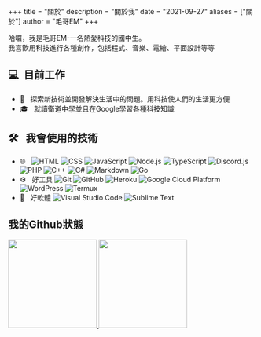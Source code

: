 +++
title = "關於"
description = "關於我"
date = "2021-09-27"
aliases = ["關於"]
author = "毛哥EM"
+++

哈囉，我是毛哥EM-一名熱愛科技的國中生。<br />
我喜歡用科技進行各種創作，包括程式、音樂、電繪、平面設計等等

## 💻 &nbsp;目前工作
- 🤔 &nbsp; 探索新技術並開發解決生活中的問題。用科技使人們的生活更方便
- 🎓 &nbsp; 就讀衛道中學並且在Google學習各種科技知識

## 🛠 &nbsp; 我會使用的技術
- 🌐 &nbsp;
  ![HTML](https://img.shields.io/badge/-HTML-333333?style=flat&logo=HTML5)
  ![CSS](https://img.shields.io/badge/-CSS-333333?style=flat&logo=CSS3&logoColor=1572B6)
  ![JavaScript](https://img.shields.io/badge/-JavaScript-333333?style=flat&logo=javascript)
  ![Node.js](https://img.shields.io/badge/-Node.js-333333?style=flat&logo=node.js)
  ![TypeScript](https://img.shields.io/badge/-ReactTypeScript-333333?style=flat&logo=typescript)
  ![Discord.js](https://img.shields.io/badge/-Discord.js-333333?style=flat&logo=discord.js)
  ![PHP](https://img.shields.io/badge/-PHP-333333?style=flat&logo=php)
  ![C++](https://img.shields.io/badge/-C++-333333?style=flat&logo=C)
  ![C#](https://img.shields.io/badge/-C%23-333333?style=flat&logo=c#)
  ![Markdown](https://img.shields.io/badge/-Markdown-333333?style=flat&logo=markdown)
  ![Go](https://img.shields.io/badge/-Go-333333?style=flat&logo=go)
- ⚙️ &nbsp; 好工具
  ![Git](https://img.shields.io/badge/-Git-333333?style=flat&logo=git)
  ![GitHub](https://img.shields.io/badge/-GitHub-333333?style=flat&logo=github)
  ![Heroku](https://img.shields.io/badge/-Heroku-333333?style=flat&logo=heroku)
  ![Google Cloud Platform](https://img.shields.io/badge/-Google_Cloud_Platform-333333?style=flat&logo=google-cloud)
  ![WordPress](https://img.shields.io/badge/-WordPress-333333?style=flat&logo=wordpress)
  ![Termux](https://img.shields.io/badge/-Termux-333333?style=flat&logo=termux)
- 🔧 &nbsp; 好軟體
  ![Visual Studio Code](https://img.shields.io/badge/-Visual%20Studio%20Code-333333?style=flat&logo=visual-studio-code&logoColor=007ACC)
  ![Sublime Text](https://img.shields.io/badge/-Sublime%20Text-333333?style=flat&logo=sublime-text)

## 我的Github狀態
<a href="https://github.com/Edit-Mr">
  <img height="180em" src="https://github-readme-stats.vercel.app/api?username=Edit-Mr&show_icons=true&theme=radical" />
  <img height="180em" src="https://github-readme-stats-eight-theta.vercel.app/api/top-langs/?username=Edit-Mr&theme=radical&layout=compact&exclude_lang=java+r" />
</a>
